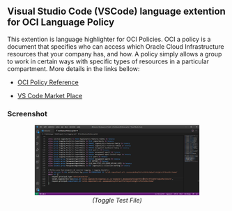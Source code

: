 ## Visual Studio Code (VSCode) language extention for  OCI Language Policy

This extention is language highlighter for OCI Policies. OCI a policy is a document that specifies who can access which Oracle Cloud Infrastructure resources that your company has, and how. A policy simply allows a group  to work in certain ways with specific types of resources  in a particular compartment. More details in the links bellow:

* [OCI Policy Reference][ocilnk]

* [VS Code Market Place][vscodelnk]

### Screenshot
<p align=center>
<img src="images/screenshot.png" width=75%>
<br/><em>(Toggle Test File)</em></p>

[vscodelnk]: <https://marketplace.visualstudio.com/items?itemName=joaofelipes.oci-policy-language&ssr=false#overview>
[ocilnk]: <https://marketplace.visualstudio.com/items?itemName=joaofelipes.oci-policy-language&ssr=false#overview>